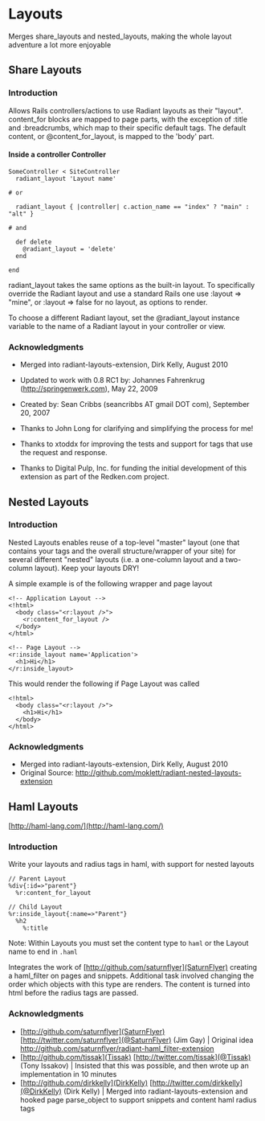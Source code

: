 # Layouts

Merges share_layouts and nested_layouts, making the whole layout adventure a lot more enjoyable

## Share Layouts

### Introduction

Allows Rails controllers/actions to use Radiant layouts as their "layout".
content_for blocks are mapped to page parts, with the exception of :title and
:breadcrumbs, which map to their specific default tags. The default content, 
or @content_for_layout, is mapped to the 'body' part.

#### Inside a controller Controller

    SomeController < SiteController
      radiant_layout 'Layout name'

    # or

      radiant_layout { |controller| c.action_name == "index" ? "main" : "alt" }
    
    # and
    
      def delete
        @radiant_layout = 'delete'
      end
      
    end

radiant_layout takes the same options as the built-in layout.  To specifically
override the Radiant layout and use a standard Rails one use 
:layout => "mine", or :layout => false for no layout, as options to render.

To choose a different Radiant layout, set the @radiant_layout instance 
variable to the name of a Radiant layout in your controller or view.

### Acknowledgments

* Merged into radiant-layouts-extension, Dirk Kelly, August 2010
* Updated to work with 0.8 RC1 by: Johannes Fahrenkrug (http://springenwerk.com), May 22, 2009
* Created by: Sean Cribbs (seancribbs AT gmail DOT com), September 20, 2007

* Thanks to John Long for clarifying and simplifying the process for me!
* Thanks to xtoddx for improving the tests and support for tags that use the  request and response.
* Thanks to Digital Pulp, Inc. for funding the initial development of this extension as part of the Redken.com project.

## Nested Layouts

### Introduction

Nested Layouts enables reuse of a top-level "master" layout (one that contains your <html> tags and the overall
structure/wrapper of your site) for several different "nested" layouts (i.e. a one-column layout and a
two-column layout).  Keep your layouts DRY!

A simple example is of the following wrapper and page layout

    <!-- Application Layout -->
    <!html>
      <body class="<r:layout />">
        <r:content_for_layout />
      </body>
    </html>
    
    <!-- Page Layout -->
    <r:inside_layout name='Application'>
      <h1>Hi</h1>
    </r:inside_layout>
    
This would render the following if Page Layout was called

    <!html>
      <body class="<r:layout />">
        <h1>Hi</h1>
      </body>
    </html>
    
### Acknowledgments

* Merged into radiant-layouts-extension, Dirk Kelly, August 2010
* Original Source: http://github.com/moklett/radiant-nested-layouts-extension

## Haml Layouts

[http://haml-lang.com/](http://haml-lang.com/)

### Introduction

Write your layouts and radius tags in haml, with support for nested layouts

    // Parent Layout
    %div{:id=>"parent"}
      %r:content_for_layout
      
    // Child Layout
    %r:inside_layout{:name=>"Parent"}
      %h2
        %:title
        
Note: Within Layouts you must set the content type to `haml` or the Layout name to end in `.haml`
        
Integrates the work of [http://github.com/saturnflyer](SaturnFlyer) creating a haml_filter on pages and snippets. Additional task involved
changing the order which objects with this type are renders. The content is turned into html before the 
radius tags are passed.

### Acknowledgments

* [http://github.com/saturnflyer](SaturnFlyer) [http://twitter.com/saturnflyer](@SaturnFlyer) (Jim Gay)  | Original idea http://github.com/saturnflyer/radiant-haml_filter-extension
* [http://github.com/tissak](Tissak) [http://twitter.com/tissak](@Tissak) (Tony Issakov)  | Insisted that this was possible, and then wrote up an implementation in 10 minutes
* [http://github.com/dirkkelly](DirkKelly) [http://twitter.com/dirkkelly](@DirkKelly) (Dirk Kelly) | Merged into radiant-layouts-extension and hooked page parse_object to support snippets and content haml radius tags